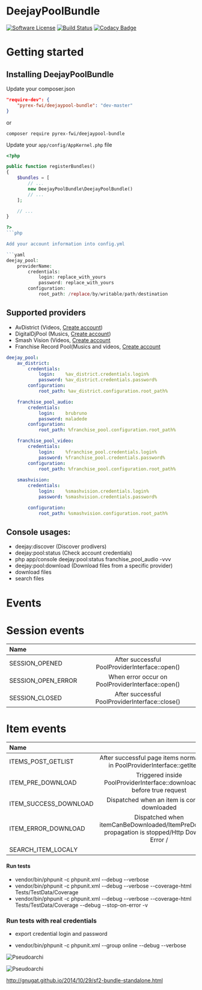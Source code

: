 # DeejayPoolBundle

[![Software License](https://img.shields.io/badge/license-MIT-brightgreen.svg?style=flat-square)](LICENSE.txt)
[![Build Status](https://travis-ci.org/Pyrex-FWI/DigitalDjPoolBundle.svg?branch=master)](https://travis-ci.org/Pyrex-FWI/DeejayPoolBundle)
[![Codacy Badge](https://www.codacy.com/project/badge/96ed127edb5c409e99550057b49025f0)](https://www.codacy.com/app/yemistikris/DeejayPoolBundle)

Getting started
===============

## Installing DeejayPoolBundle

Update your composer.json

```json
"require-dev": {
    "pyrex-fwi/deejaypool-bundle": "dev-master"
}
```
or 

`composer require pyrex-fwi/deejaypool-bundle`

Update your `app/config/AppKernel.php` file

```php
<?php

public function registerBundles()
{
    $bundles = [
        // ...
        new DeejayPoolBundle\DeejayPoolBundle()
        // ...
    ];

    // ...
}

?>
```php

Add your account information into config.yml

```yaml
deejay_pool:
    providerName:
        credentials:
            login: replace_with_yours
            password: replace_with_yours
        configuration:
            root_path: /replace/by/writable/path/destination

```

## Supported providers

* AvDistrict (Videos, [Create account](http://www.avdistrict.net/Account/Register))
* DigitalDjPool (Musics, [Create account](https://digitaldjpool.com/Account.aspx/Register))
* Smash Vision (Videos, [Create account](https://www.smashvision.net/Home/Register)
* Franchise Record Pool(Musics and videos, [Create account](http://www.franchiserecordpool.com)

```yaml
deejay_pool:
    av_district:
        credentials:
            login:    %av_district.credentials.login%
            password: %av_district.credentials.password%
        configuration:
            root_path: %av_district.configuration.root_path%

    franchise_pool_audio:
        credentials:
            login:    brubruno
            password: maladede
        configuration:
            root_path: %franchise_pool.configuration.root_path%

    franchise_pool_video:
        credentials:
            login:    %franchise_pool.credentials.login%
            password: %franchise_pool.credentials.password%
        configuration:
            root_path: %franchise_pool.configuration.root_path%
    
    smashvision:
        credentials:
            login:    %smashvision.credentials.login%
            password: %smashvision.credentials.password%

        configuration:
            root_path: %smashvision.configuration.root_path%
```

## Console usages:

-  deejay:discover                         (Discover prodivers)
-  deejay:pool:status                      (Check account credentials)
-  php app/console deejay:pool:status franchise_pool_audio -vvv
-  deejay:pool:download                    (Download files from a specific provider)
 - download files 
 - search files

Events
======

Session events
==============

| Name              |                                                  |
|:------------------|:------------------------------------------------:|
| SESSION_OPENED    | After successful PoolProviderInterface::open()   |
| SESSION_OPEN_ERROR| When error occur on PoolProviderInterface::open()|
| SESSION_CLOSED    | After successful PoolProviderInterface::close()  |


Item events
===========

| Name                            |                                                                                  |
|:------------------------------- |:--------------------------------------------------------------------------------:|
| ITEMS_POST_GETLIST              | After successful page items normalization in PoolProviderInterface::getItems()   |
| ITEM_PRE_DOWNLOAD               | Triggered inside PoolProviderInterface::downloadItem() before true request       |
| ITEM_SUCCESS_DOWNLOAD           | Dispatched when an item is correctly downloaded                                  |
| ITEM_ERROR_DOWNLOAD             | Dispatched when itemCanBeDownloaded/ItemPreDownload propagation is stopped/Http Download Error /  |
| SEARCH_ITEM_LOCALY              |                                   |



#### Run tests

- vendor/bin/phpunit -c phpunit.xml --debug --verbose
- vendor/bin/phpunit -c phpunit.xml --debug --verbose --coverage-html Tests/TestData/Coverage
- vendor/bin/phpunit -c phpunit.xml --debug --verbose --coverage-html Tests/TestData/Coverage --debug --stop-on-error -v

### Run tests with real credentials

- export credential login and password

- vendor/bin/phpunit -c phpunit.xml --group online --debug --verbose


![Pseudoarchi](Resources/docs/plantuml/assets/archi.png)


![Pseudoarchi](Resources/docs/plantuml/assets/diagram.png)


http://gnugat.github.io/2014/10/29/sf2-bundle-standalone.html

